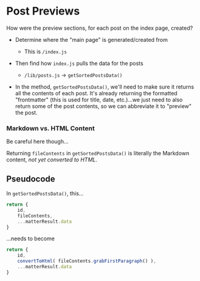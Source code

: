 # Post Previews

How were the preview sections, for each post on the index page, created?


- Determine where the "main page" is generated/created from
    - This is `/index.js`

- Then find how `index.js` pulls the data for the posts
    - `/lib/posts.js` -> `getSortedPostsData()`

- In the method, `getSortedPostsData()`, we'll need to make sure it returns all the contents of each post. It's already returning the formatted "frontmatter" (this is used for title, date, etc.)...we just need to also return some of the post contents, so we can abbreviate it to "preview" the post.

### Markdown vs. HTML Content

Be careful here though...

Returning `fileContents` in `getSortedPostsData()` is literally the Markdown content, _not yet converted to HTML_.


## Pseudocode

In `getSortedPostsData()`, this...

```js
return {
    id,
    fileContents,
    ...matterResult.data
}
```

...needs to become

```js
return {
    id,
    convertToHtml( fileContents.grabFirstParagraph() ),
    ...matterResult.data
}
```